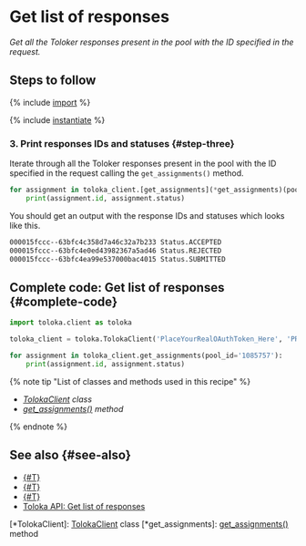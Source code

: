 # Get list of responses

_Get all the Toloker responses present in the pool with the ID specified in the request._

## Steps to follow

{% include [import](../_includes/recipes/import.md) %}

{% include [instantiate](../_includes/recipes/instantiate.md) %}

### 3. Print responses IDs and statuses {#step-three}

Iterate through all the Toloker responses present in the pool with the ID specified in the request calling the `get_assignments()` method.

```python
for assignment in toloka_client.[get_assignments](*get_assignments)(pool_id='1085757'):
    print(assignment.id, assignment.status)
```

You should get an output with the response IDs and statuses which looks like this.

```bash
000015fccc--63bfc4c358d7a46c32a7b233 Status.ACCEPTED
000015fccc--63bfc4e0ed43982367a5ad46 Status.REJECTED
000015fccc--63bfc4ea99e537000bac4015 Status.SUBMITTED
```

## Complete code: Get list of responses {#complete-code}

```python
import toloka.client as toloka

toloka_client = toloka.TolokaClient('PlaceYourRealOAuthToken_Here', 'PRODUCTION')

for assignment in toloka_client.get_assignments(pool_id='1085757'):
    print(assignment.id, assignment.status)
```

{% note tip "List of classes and methods used in this recipe" %}

- _[TolokaClient](../reference/toloka.client.TolokaClient.md) class_
- _[get_assignments()](../reference/toloka.client.TolokaClient.get_assignments.md) method_

{% endnote %}

## See also {#see-also}

- [{#T}](../../guide/concepts/overview.md)
- [{#T}](./learn-basics.md)
- [{#T}](./use-cases.md)
- [Toloka API: Get list of responses](https://toloka.ai/docs/api/api-reference/#get-/assignments)

[*TolokaClient]: [TolokaClient](../reference/toloka.client.TolokaClient.md) class
[*get_assignments]: [get_assignments()](../reference/toloka.client.TolokaClient.get_assignments.md) method